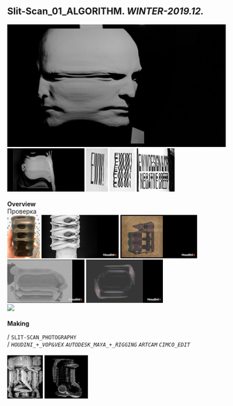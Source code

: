 
## Slit-Scan_01_ALGORITHM. _WINTER-2019.12._  
![Slit-Scan_01_ALGORITHM](/projects/Slit-Scan_01_ALGORITHM/100.jpg)<a href="https://ewwgene.github.io/projects/Slit-Scan_01_ALGORITHM/110.jpg"><img src="/projects/Slit-Scan_01_ALGORITHM/110.jpg" height="100"></a> <a href="https://ewwgene.github.io/projects/Slit-Scan_01_ALGORITHM/111.jpg"><img src="/projects/Slit-Scan_01_ALGORITHM/111.jpg" height="100"></a> <a href="https://ewwgene.github.io/projects/Slit-Scan_01_ALGORITHM/113.jpg"><img src="/projects/Slit-Scan_01_ALGORITHM/113.jpg" height="100"></a> <a href="https://ewwgene.github.io/projects/Slit-Scan_01_ALGORITHM/115.jpg"><img src="/projects/Slit-Scan_01_ALGORITHM/115.jpg" height="100"></a> 
<br>  
**Overview**  
Проверка 
<br>
<a href="https://ewwgene.github.io/projects/Slit-Scan_01_ALGORITHM/Making/303.jpg"><img src="/projects/Slit-Scan_01_ALGORITHM/Making/303.jpg" height="100"></a> <a href="https://ewwgene.github.io/projects/Slit-Scan_01_ALGORITHM/Making/305.jpg"><img src="/projects/Slit-Scan_01_ALGORITHM/Making/305.jpg" height="100"></a> <a href="https://ewwgene.github.io/projects/Slit-Scan_01_ALGORITHM/Making/306.jpg"><img src="/projects/Slit-Scan_01_ALGORITHM/Making/306.jpg" height="100"></a> <a href="https://ewwgene.github.io/projects/Slit-Scan_01_ALGORITHM/Making/307.jpg"><img src="/projects/Slit-Scan_01_ALGORITHM/Making/307.jpg" height="100"></a> <a href="https://ewwgene.github.io/projects/Slit-Scan_01_ALGORITHM/Making/309.jpg"><img src="/projects/Slit-Scan_01_ALGORITHM/Making/309.jpg" height="100"></a> <br><a href="https://ewwgene.github.io/projects/Slit-Scan_01_ALGORITHM/Making/400h250.gif"><img src="/projects/Slit-Scan_01_ALGORITHM/Making/400h250.gif" height="250"></a> <br>  
**Making**  
  
/
`SLIT-SCAN_PHOTOGRAPHY`   
/
_`HOUDINI_+_VOP&VEX`_ _`AUTODESK_MAYA_+_RIGGING`_ _`ARTCAM`_ _`CIMCO_EDIT`_   
<br>
<a href="https://ewwgene.github.io/projects/Slit-Scan_01_ALGORITHM/304.jpg"><img src="/projects/Slit-Scan_01_ALGORITHM/304.jpg" height="100"></a> <a href="https://ewwgene.github.io/projects/Slit-Scan_01_ALGORITHM/305.jpg"><img src="/projects/Slit-Scan_01_ALGORITHM/305.jpg" height="100"></a> 
<br>

